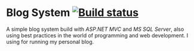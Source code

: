 # Blog System [![Build status](https://ci.appveyor.com/api/projects/status/x1p0r5vakejkan7h?svg=true)](https://ci.appveyor.com/project/IvanIvanov/blogsystem)

A simple blog system build with *ASP.NET MVC* and *MS SQL Server*, also using best practices in the world of programming and web development. I using for running my personal blog.